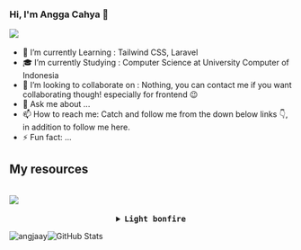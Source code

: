### Hi, I'm Angga Cahya 👋

<!--
**angjaay/angjaay** is a ✨ _special_ ✨ repository because its `README.md` (this file) appears on your GitHub profile.

Here are some ideas to get you started:
-->

  <img src="https://c.tenor.com/9Nl8cDvHT3gAAAAC/im-the-craftsman-dialogue-box.gif" width="200"/>

- 🌱 I’m currently Learning : Tailwind CSS, Laravel
- 🎓 I’m currently Studying : Computer Science at University Computer of Indonesia
- 👯 I’m looking to collaborate on : Nothing, you can contact me if you want collaborating though! especially for frontend 😉
- 💬 Ask me about ...
- 📫 How to reach me: Catch and follow me from the down below links 👇, in addition to follow me here.
- ⚡ Fun fact: ...


<h2>My resources</h2> </br>
<img src="https://cdn-icons.flaticon.com/png/512/2374/premium/2374884.png?token=exp=1646232725~hmac=44edf6803726c176fec761519a41e81f" width="200"/>

</samp>

</p>


<details align="center">

<summary> <b> <samp> Light bonfire </samp></b></summary>
<samp>
 <b><h2 style="color: #fc6203">B O N F I R E &nbsp; L I T !</h2> </b>

<img src="https://raw.githubusercontent.com/TanZng/TanZng/master/assets/bonefire.gif" width="200"/>

Current Project: Coming soon!

<p align="center">
<a href="https://twitter.com/angga_cahyaa">
  <img align="left" alt="Vedant Jajoo Twitter" width="21px" src="https://raw.githubusercontent.com/edent/SuperTinyIcons/099dc12b59179d07d534069bc8551718f786d91a/images/svg/twitter.svg" />
</a>
<a href="https://dev.to/angzai">
  <img align="left" alt="Vedant Jajoo DEV" width="21px" src="https://raw.githubusercontent.com/edent/SuperTinyIcons/099dc12b59179d07d534069bc8551718f786d91a/images/svg/dev_to.svg" />
</a>

<a href="https://www.linkedin.com/in/angga-cahya/">
  <img align="left" alt="Vedant Jajoo Linkdin" width="21px" src="https://raw.githubusercontent.com/edent/SuperTinyIcons/099dc12b59179d07d534069bc8551718f786d91a/images/svg/linkedin.svg" />
</a>
  </br>

</p>

 

</samp>
</details>

<p><img align="left" src="https://github-readme-stats.vercel.app/api/top-langs?username=angjaay&show_icons=true&locale=en&layout=compact&theme=dark&text_color=FFFFFF" alt="angjaay" height="200"  /></p>

 <p><img src="https://github-readme-stats.vercel.app/api?username=angjaay&title_color=6FDA44&text_color=FFFFFF&show_icons=true&icon_color=6FDA44&include_all_commits=true&count_private=true&theme=dark" alt="GitHub Stats" height="200" /></p>


